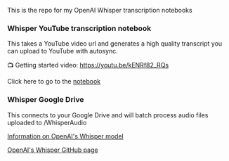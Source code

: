 This is the repo for my OpenAI Whisper transcription notebooks

<h3>Whisper YouTube transcription notebook</h3>
This takes a YouTube video url and generates a high quality transcript you can upload to YouTube with autosync.

📺 Getting started video: https://youtu.be/kENRf82_RQs

Click here to go to the <a href="https://github.com/AndrewMayneProjects/Whisper/blob/main/WhisperYouTube.ipynb">notebook</a>

<h3>Whisper Google Drive</h3>
This connects to your Google Drive and will batch process audio files uploaded to /WhisperAudio




<a href="https://openai.com/blog/whisper/">Information on OpenAI's Whisper model</a>

<a href="https://github.com/openai/whisper">OpenAI's Whisper GitHub page</a>
         

